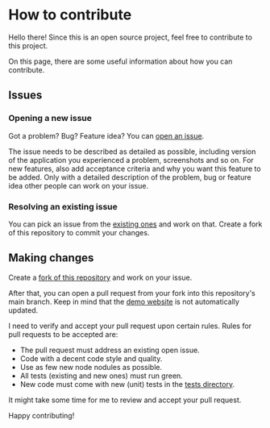 # How to contribute

Hello there! Since this is an open source project, feel free to contribute to this project.

On this page, there are some useful information about how you can contribute.


## Issues

### Opening a new issue

Got a problem? Bug? Feature idea? You can [open an issue](https://github.com/Innoberger/statemerger/issues/new).

The issue needs to be described as detailed as possible, including version of the application you experienced a problem, screenshots and so on. For new features, also add acceptance criteria and why you want this feature to be added. Only with a detailed description of the problem, bug or feature idea other people can work on your issue.

### Resolving an existing issue

You can pick an issue from the [existing ones](https://github.com/Innoberger/statemerger/issues) and work on that. Create a fork of this repository to commit your changes.


## Making changes

Create a [fork of this repository](https://github.com/Innoberger/statemerger/fork) and work on your issue.

After that, you can open a pull request from your fork into this repository's main branch. Keep in mind that the [demo website](https://statemerger.fynnarnold.de) is not automatically updated.

I need to verify and accept your pull request upon certain rules. Rules for pull requests to be accepted are:

* The pull request must address an existing open issue.
* Code with a decent code style and quality.
* Use as few new node nodules as possible.
* All tests (existing and new ones) must run green.
* New code must come with new (unit) tests in the [tests directory](src/__tests__).

It might take some time for me to review and accept your pull request.

Happy contributing!